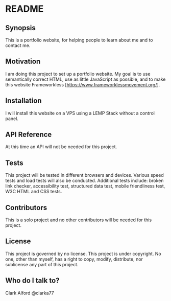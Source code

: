 # README #

## Synopsis

This is a portfolio website, for helping people to learn about me and to contact me.

## Motivation

I am doing this project to set up a portfolio website.  My goal is to use semantically correct HTML, use as little JavaScript as possible, and to make this website Frameworkless [https://www.frameworklessmovement.org/].

## Installation

I will install this website on a VPS using a LEMP Stack without a control panel.

## API Reference

At this time an API will not be needed for this project.

## Tests

This project will be tested in different browsers and devices.  Various speed tests and load tests will also be conducted.  Additional tests include: broken link checker, accessibility test, structured data test, mobile friendliness test, W3C HTML and CSS tests.

## Contributors

This is a solo project and no other contributors will be needed for this project.

## License

This project is governed by no license.  This project is under copyright.  No one, other than myself, has a right to copy, modify, distribute, nor sublicense any part of this project.

## Who do I talk to?

Clark Alford
@clarka77
